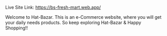 Live Site Link: https://bs-fresh-mart.web.app/

Welcome to Hat-Bazar.
This is an e-Commerce website, where you will get your daily needs products.
So keep exploring Hat-Bazar & Happy Shopping!!